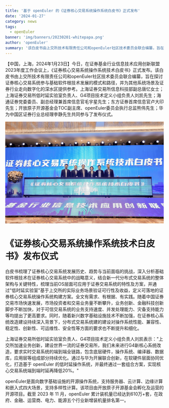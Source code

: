 ```yaml
---
title: '基于 openEuler 的《证券核心交易系统操作系统白皮书》正式发布'
date: '2024-01-27'
category: news
tags:
  - openEuler
banner: 'img/banners/20230201-whitepapa.png'
author: 'openEuler'
summary: '该白皮书由上交所技术有限责任公司和openEuler社区技术委员会联合编纂，旨在探讨证券核心交易系统参与基础软件根技术发展的模式和路径'
---
```




【中国，上海，2024年1月23日】今日，在证券基金行业信息技术应用创新联盟2023年度工作会议上，《证券核心交易系统操作系统技术白皮书》正式发布。该白皮书由上交所技术有限责任公司和openEuler社区技术委员会联合编纂，旨在探讨证券核心交易系统参与基础软件根技术发展的模式和路径，并为其他系统场景及证券行业走向数字化的深水区提供参考。上海证券交易所信息科技部副总唐忆女士；上海证券交易所低时延实验室负责人、G4项目技术定义小组负责人刘凯先生；海通证券党委委员、副总经理兼首席信息官毛宇星先生；东方证券首席信息官卢大印先生；开放原子开源基金会TOC副主席、openEuler委员会执行总监熊伟先生；华为中国区证券行业总经理李静先生共同参与了发布仪式。

<img src="./media/image1.png" width="1000" >

**《证券核心交易系统操作系统技术白皮书》发布仪式**
=========

白皮书梳理了证券核心交易系统发展历史、趋势与当前面临的挑战，深入分析基础软件根技术在证券核心交易系统中的战略意义，结合新一代分布式交易系统的整体架构与关键特性，梳理当前OS层面可应用于证券交易系统的特性及方案，并通过"低时延实验室"基于上交所的实际业务场景验证可行性及收益，定义可落地的证券核心交易系统操作系统构建方案。全文有需求、有根据、有实践。随着中国证券交易市场快速发展，市场投资者和交易业务量不断攀升，业务创新、金融科技创新脚步不断加快，对于可信交易系统的业务支持速度、并发处理能力、灾备支持能力等均提出了更高要求。同时，随着新兴数字基础设施技术不断加强，在证券核心系统改造建设持续深入背景下，分布式交易系统建的建设对操作系统性能、兼容性、稳定性、创新性、可运维性、安全性等方面的要求也不断提升和细化。

上海证券交易所低时延实验室负责人、G4项目技术定义小组负责人刘凯表示："上交所加速业务创新，建设世界一流的证券交易所，我们未来进行G4新核心系统改造，要求实时交易系统的端到端全链路，包含底层硬件，操作系统、编译器、数据库，应用层等组成部分持续优化。通过与华为开展联合创新，在软硬件层面协同优化，打造基于
openEuler
的低时延操作系统，并最终通过一套组合方案，实现核心交易系统端到端时延再降低20%。"

openEuler是面向数字基础设施的开源操作系统，支持服务器、云计算、边缘计算和嵌入式四大场景，支持多样性计算。该项目由开放原子开源基金会孵化及运营的开源项目。截至
2023 年 11 月，openEuler
累计装机量已经达到610万+套，在政府、金融、运营商、电力、能源五个行业新增装机量排名第一。
